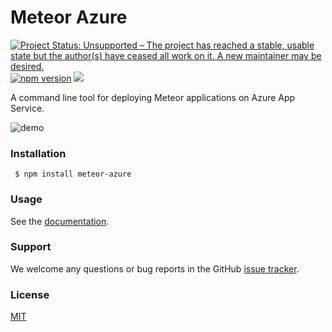 # Meteor Azure

[![Project Status: Unsupported – The project has reached a stable, usable state but the author(s) have ceased all work on it. A new maintainer may be desired.](https://www.repostatus.org/badges/latest/unsupported.svg)](https://www.repostatus.org/#unsupported)
[![npm version](https://badge.fury.io/js/meteor-azure.svg)](https://badge.fury.io/js/meteor-azure)
![](https://img.shields.io/npm/dt/meteor-azure.svg)

A command line tool for deploying Meteor applications on Azure App Service.

![demo](https://user-images.githubusercontent.com/9661116/27125422-883fd03c-5137-11e7-86da-e899b6d06824.gif)

### Installation

``` $ npm install meteor-azure```

### Usage

See the [documentation](http://meteor-azure.readthedocs.io).

### Support

We welcome any questions or bug reports in the GitHub [issue tracker](https://github.com/fractal-code/meteor-azure/issues).

### License

[MIT](https://github.com/fractal-code/meteor-azure/blob/master/LICENSE.txt)

